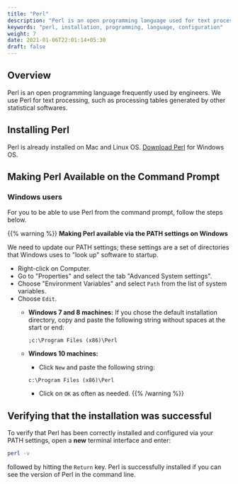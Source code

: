 ```yaml
---
title: "Perl"
description: "Perl is an open programming language used for text processing, such as processing tables generated by other statistical softwares."
keywords: "perl, installation, programming, language, configuration"
weight: 7
date: 2021-01-06T22:01:14+05:30
draft: false
---
```

## Overview

Perl is an open programming language frequently used by engineers. We use Perl for text processing, such as processing tables generated by other statistical softwares.

## Installing Perl

Perl is already installed on Mac and Linux OS. [Download Perl](https://www.perl.org/get.html) for Windows OS.

## Making Perl Available on the Command Prompt

### Windows users

For you to be able to use Perl from the command prompt, follow the steps below.

{{% warning %}}
**Making Perl available via the PATH settings on Windows**

We need to update our PATH settings; these settings are a set of directories that Windows uses to "look up" software to startup.

- Right-click on Computer.
- Go to "Properties" and select the tab "Advanced System settings".
- Choose "Environment Variables" and select `Path` from the list of system variables.
- Choose `Edit`.
	- **Windows 7 and 8 machines:**
		If you chose the default installation directory, copy and paste the following string without spaces at the start or end:

       `;c:\Program Files (x86)\Perl`

	- **Windows 10 machines:**
		- Click `New` and paste the following string:

       `c:\Program Files (x86)\Perl`

		- Click on `OK` as often as needed.
{{% /warning %}}

## Verifying that the installation was successful

To verify that Perl has been correctly installed and configured via your PATH settings,
open a **new** terminal interface and enter:

```bash
perl -v
```

followed by hitting the `Return` key. Perl is successfully installed if you can see the version of Perl in the command line.
